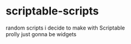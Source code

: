 # scriptable-scripts

random scripts i decide to make with Scriptable  
prolly just gonna be widgets